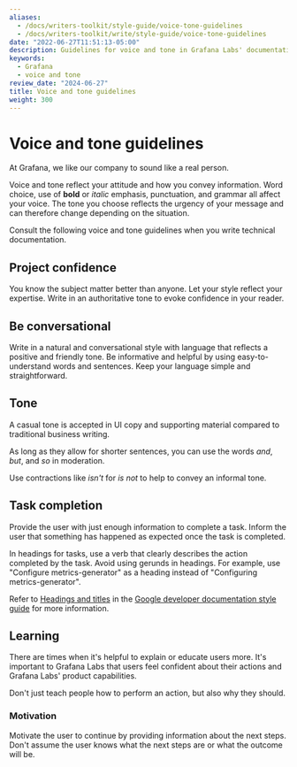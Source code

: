```yaml
---
aliases:
  - /docs/writers-toolkit/style-guide/voice-tone-guidelines
  - /docs/writers-toolkit/write/style-guide/voice-tone-guidelines
date: "2022-06-27T11:51:13-05:00"
description: Guidelines for voice and tone in Grafana Labs' documentation.
keywords:
  - Grafana
  - voice and tone
review_date: "2024-06-27"
title: Voice and tone guidelines
weight: 300
---
```


# Voice and tone guidelines

<!-- vale Grafana.We = NO -->
<!-- This page talks about the voice and tone of our organization. -->

At Grafana, we like our company to sound like a real person.

Voice and tone reflect your attitude and how you convey information.
Word choice, use of **bold** or _italic_ emphasis, punctuation, and grammar all affect your voice.
The tone you choose reflects the urgency of your message and can therefore change depending on the situation.

Consult the following voice and tone guidelines when you write technical documentation.

## Project confidence

You know the subject matter better than anyone.
Let your style reflect your expertise.
Write in an authoritative tone to evoke confidence in your reader.

## Be conversational

<!-- vale Grafana.Simple = NO -->

Write in a natural and conversational style with language that reflects a positive and friendly tone.
Be informative and helpful by using easy-to-understand words and sentences.
Keep your language simple and straightforward.

<!-- vale Grafana.Simple = YES -->

## Tone

A casual tone is accepted in UI copy and supporting material compared to traditional business writing.

As long as they allow for shorter sentences, you can use the words _and_, _but_, and _so_ in moderation.

Use contractions like _isn't_ for _is not_ to help to convey an informal tone.

## Task completion

Provide the user with just enough information to complete a task.
Inform the user that something has happened as expected once the task is completed.

In headings for tasks, use a verb that clearly describes the action completed by the task.
Avoid using gerunds in headings.
For example, use "Configure metrics-generator" as a heading instead of "Configuring metrics-generator".

Refer to [Headings and titles](https://developers.google.com/style/headings) in the [Google developer documentation style guide](https://developers.google.com/style/) for more information.

## Learning

There are times when it's helpful to explain or educate users more.
It's important to Grafana Labs that users feel confident about their actions and Grafana Labs' product capabilities.

Don't just teach people how to perform an action, but also why they should.

### Motivation

<!-- vale Grafana.GoogleWill = NO -->
<!-- This is talking about the future next steps -->

Motivate the user to continue by providing information about the next steps.
Don't assume the user knows what the next steps are or what the outcome will be.
